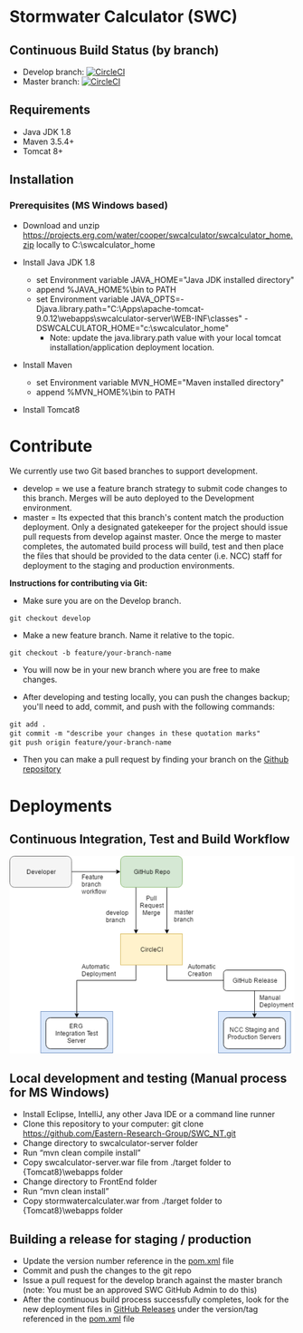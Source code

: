 # Stormwater Calculator (SWC)

## Continuous Build Status (by branch)

* Develop branch: [![CircleCI](https://circleci.com/gh/Eastern-Research-Group/SWC/tree/develop.svg?style=svg&circle-token=5ca173edab2cffa9b665ec20cfeb7ae9b91e760f)](https://circleci.com/gh/Eastern-Research-Group/SWC/tree/develop)
* Master branch: [![CircleCI](https://circleci.com/gh/Eastern-Research-Group/SWC/tree/master.svg?style=svg&circle-token=5ca173edab2cffa9b665ec20cfeb7ae9b91e760f)](https://circleci.com/gh/Eastern-Research-Group/SWC/tree/master)

## Requirements

- Java JDK 1.8
- Maven 3.5.4+
- Tomcat 8+

## Installation

### Prerequisites (MS Windows based)

- Download and unzip https://projects.erg.com/water/cooper/swcalculator/swcalculator_home.zip locally to C:\swcalculator_home

- Install Java JDK 1.8
	- set Environment variable JAVA_HOME="Java JDK installed directory"
	- append %JAVA_HOME%\bin to PATH
	- set Environment variable JAVA_OPTS=-Djava.library.path="C:\Apps\apache-tomcat-9.0.12\webapps\swcalculator-server\WEB-INF\classes" -DSWCALCULATOR_HOME="c:\swcalculator_home"
	  *  Note: update the java.library.path value with your local tomcat installation/application deployment location.

- Install Maven
	- set Environment variable MVN_HOME="Maven installed directory"
	- append %MVN_HOME%\bin to PATH

- Install Tomcat8

# Contribute

We currently use two Git based branches to support development.

- develop = we use a feature branch strategy to submit code changes to this branch. Merges will be auto deployed to the Development environment.
- master = Its expected that this branch's content match the production deployment. Only a designated gatekeeper for the project should issue pull requests from develop against master. Once the merge to master completes, the automated build process will build, test and then place the files that should be provided to the data center (i.e. NCC) staff for deployment to the staging and production environments.

**Instructions for contributing via Git:**

- Make sure you are on the Develop branch.

```
git checkout develop
```

- Make a new feature branch. Name it relative to the topic.

```
git checkout -b feature/your-branch-name
```

- You will now be in your new branch where you are free to make changes.

- After developing and testing locally, you can push the changes backup; you'll need to add, commit, and push with the following commands:

```
git add .
git commit -m "describe your changes in these quotation marks"
git push origin feature/your-branch-name
```

- Then you can make a pull request by finding your branch on the
  [Github repository](https://github.com/Eastern-Research-Group/SWC/branches)

# Deployments

## Continuous Integration, Test and Build Workflow

![Continuous Integration, Test and Build Workflow](/docs/SWC%20DevOps.png?raw=true "Continuous Integration, Test and Build Workflow")

## Local development and testing (Manual process for MS Windows)
- Install Eclipse, IntelliJ, any other Java IDE or a command line runner
- Clone this repository to your computer: git clone https://github.com/Eastern-Research-Group/SWC_NT.git
- Change directory to swcalculator-server folder
- Run “mvn clean compile install”
- Copy swcalculator-server.war file from ./target folder to {Tomcat8}\webapps folder
- Change directory to FrontEnd folder
- Run “mvn clean install”
- Copy stormwatercalculater.war from ./target folder to {Tomcat8}\webapps folder


## Building a release for staging / production

- Update the version number reference in the [pom.xml](https://github.com/Eastern-Research-Group/SWC/blob/develop/swcalculator-server/pom.xml) file
- Commit and push the changes to the git repo 
- Issue a pull request for the develop branch against the master branch (note: You must be an approved SWC GitHub Admin to do this)
- After the continuous build process successfully completes, look for the new deployment files in [GitHub Releases]( https://github.com/Eastern-Research-Group/SWC/releases) under the version/tag referenced in the [pom.xml](https://github.com/Eastern-Research-Group/SWC/blob/develop/swcalculator-server/pom.xml) file

